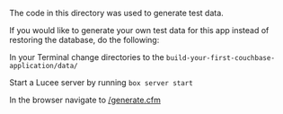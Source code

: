 The code in this directory was used to generate test data.  

If you would like to generate your own test data for this app instead of restoring the database, do the following:

In your Terminal change directories to the `build-your-first-couchbase-application/data/`

Start a Lucee server by running `box server start`

In the browser navigate to [/generate.cfm](/generate.cfm)